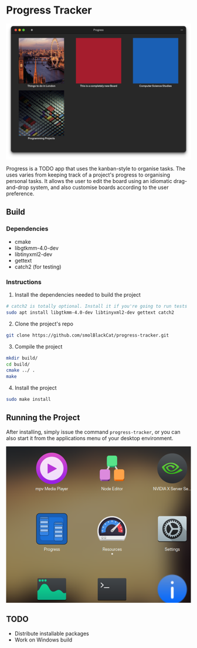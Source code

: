 # Progress Tracker

![Application's Window](docs/main-view.png)

Progress is a TODO app that uses the kanban-style to organise tasks. The uses
varies from keeping track of a project's progress to organising personal tasks. It allows the user to edit the board using an idiomatic drag-and-drop system, and also
customise boards according to the user preference.

## Build

### Dependencies

* cmake
* libgtkmm-4.0-dev
* libtinyxml2-dev
* gettext
* catch2 (for testing)

### Instructions

1. Install the dependencies needed to build the project

```sh
# catch2 is totally optional. Install it if you're going to run tests
sudo apt install libgtkmm-4.0-dev libtinyxml2-dev gettext catch2
```

2. Clone the project's repo

```sh
git clone https://github.com/smolBlackCat/progress-tracker.git
```

3. Compile the project

```sh
mkdir build/
cd build/
cmake ../ .
make
```

4. Install the project

```sh
sudo make install
```

## Running the Project
After installing, simply issue the command `progress-tracker`, or you can also
start it from the applications menu of your desktop environment.

![Progress Icon](docs/progress-in-appmenu.png)

## TODO

* Distribute installable packages
* Work on Windows build
